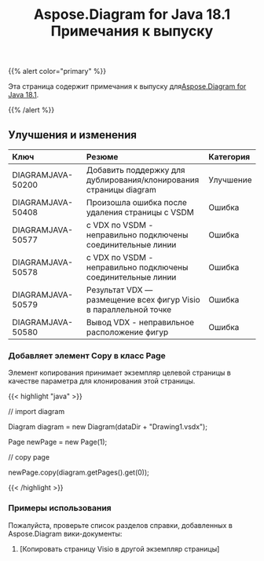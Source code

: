 ﻿---
title: Aspose.Diagram for Java 18.1 Примечания к выпуску
type: docs
weight: 120
url: /ru/java/aspose-diagram-for-java-18-1-release-notes/
---
{{% alert color="primary" %}} 

 Эта страница содержит примечания к выпуску для[Aspose.Diagram for Java 18.1](https://docs.aspose.com/diagram/java/aspose-diagram-for-java-18-1-release-notes/).

{{% /alert %}} 
## **Улучшения и изменения**

|**Ключ**|**Резюме**|**Категория**|
|:- |:- |:- |
|DIAGRAMJAVA-50200|Добавить поддержку для дублирования/клонирования страницы diagram|Улучшение|
|DIAGRAMJAVA-50408|Произошла ошибка после удаления страницы с VSDM|Ошибка|
|DIAGRAMJAVA-50577|с VDX по VSDM - неправильно подключены соединительные линии|Ошибка|
|DIAGRAMJAVA-50578|с VDX по VSDM - неправильно подключены соединительные линии|Ошибка|
|DIAGRAMJAVA-50579|Результат VDX — размещение всех фигур Visio в параллельной точке|Ошибка|
|DIAGRAMJAVA-50580|Вывод VDX - неправильное расположение фигур|Ошибка|
### **Добавляет элемент Copy в класс Page**
Элемент копирования принимает экземпляр целевой страницы в качестве параметра для клонирования этой страницы.

{{< highlight "java" >}}

 // import diagram

Diagram diagram = new Diagram(dataDir + "Drawing1.vsdx");

Page newPage = new Page(1);

// copy page

newPage.copy(diagram.getPages().get(0));

{{< /highlight >}}
### **Примеры использования**
Пожалуйста, проверьте список разделов справки, добавленных в Aspose.Diagram вики-документы:

1. [Копировать страницу Visio в другой экземпляр страницы]
